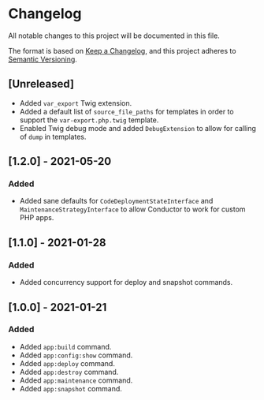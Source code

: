 # Changelog
All notable changes to this project will be documented in this file.

The format is based on [Keep a Changelog](https://keepachangelog.com/en/1.0.0/),
and this project adheres to [Semantic Versioning](https://semver.org/spec/v2.0.0.html).

## [Unreleased]
- Added `var_export` Twig extension.
- Added a default list of `source_file_paths` for templates in order to support the
  `var-export.php.twig` template.
- Enabled Twig debug mode and added `DebugExtension` to allow for calling of `dump` in templates.

## [1.2.0] - 2021-05-20
### Added
- Added sane defaults for `CodeDeploymentStateInterface` and `MaintenanceStrategyInterface` to allow
  Conductor to work for custom PHP apps.

## [1.1.0] - 2021-01-28
### Added
- Added concurrency support for deploy and snapshot commands.

## [1.0.0] - 2021-01-21
### Added
- Added `app:build` command.
- Added `app:config:show` command.
- Added `app:deploy` command.
- Added `app:destroy` command.
- Added `app:maintenance` command.
- Added `app:snapshot` command.

